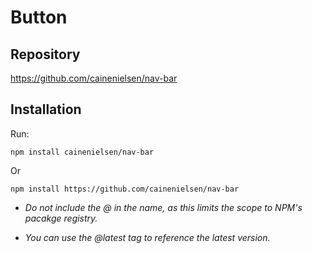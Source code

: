 # Button

## Repository

https://github.com/cainenielsen/nav-bar

## Installation
Run:

`npm install cainenielsen/nav-bar`

Or

`npm install https://github.com/cainenielsen/nav-bar`

- *Do not include the @ in the name, as this limits the scope to NPM's pacakge registry.*

- *You can use the @latest tag to reference the latest version.*